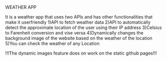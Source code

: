 WEATHER APP

It is a weather app that uses two APIs and has other functionalities that make it userfriendly
1)API to fetch weather data 
2)API to automatically detect the approximate location of the user using their IP address
3)Celsius to Farenheit conversion and vise versa
4)Dynamically changes the background image of the website based on the weather of the location
5)You can check the weather of any Location 


!!!The dynamic images feature does on work on the static github pages!!!

